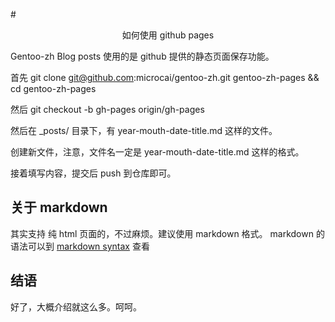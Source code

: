 #<center>如何使用 github pages</center> 

Gentoo-zh Blog posts 使用的是 github 提供的静态页面保存功能。

首先 git clone git@github.com:microcai/gentoo-zh.git gentoo-zh-pages && cd gentoo-zh-pages

然后 git checkout -b gh-pages origin/gh-pages

然后在 _posts/ 目录下，有  year-mouth-date-title.md 这样的文件。

创建新文件，注意，文件名一定是 year-mouth-date-title.md 这样的格式。

接着填写内容，提交后 push 到仓库即可。

## 关于 markdown 

其实支持 纯 html 页面的，不过麻烦。建议使用 markdown 格式。
markdown 的语法可以到  [markdown syntax](http://daringfireball.net/projects/markdown/syntax)   查看


## 结语

好了，大概介绍就这么多。呵呵。
